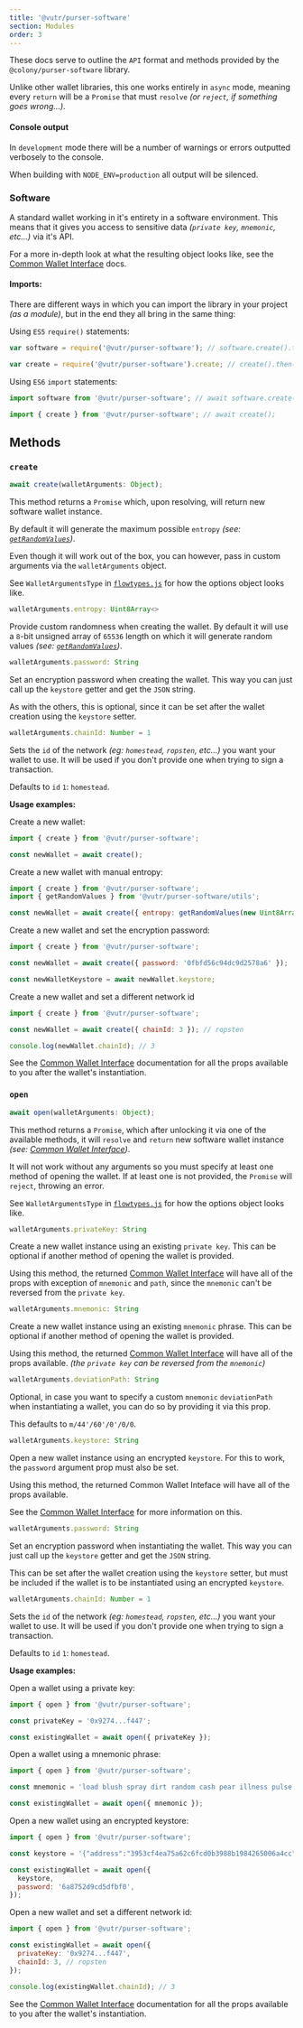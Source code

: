 ```yaml
---
title: '@vutr/purser-software'
section: Modules
order: 3
---
```



These docs serve to outline the `API` format and methods provided by the `@colony/purser-software` library.

Unlike other wallet libraries, this one works entirely in `async` mode, meaning every `return` will be a `Promise` that must `resolve` _(or `reject`, if something goes wrong...)_.

#### Console output

In `development` mode there will be a number of warnings or errors outputted verbosely to the console.

When building with `NODE_ENV=production` all output will be silenced.

### Software

A standard wallet working in it's entirety in a software environment. This means that it gives you access to sensitive data _(`private key`, `mnemonic`, etc...)_ via it's API.

For a more in-depth look at what the resulting object looks like, see the [Common Wallet Interface](/purser/interface-common-wallet-interface/) docs.

#### Imports:

There are different ways in which you can import the library in your project _(as a module)_, but in the end they all bring in the same thing:

Using `ES5` `require()` statements:
```js
var software = require('@vutr/purser-software'); // software.create().then();

var create = require('@vutr/purser-software').create; // create().then();
```

Using `ES6` `import` statements:
```js
import software from '@vutr/purser-software'; // await software.create();

import { create } from '@vutr/purser-software'; // await create();
```

## Methods

### `create`

```js
await create(walletArguments: Object);
```

This method returns a `Promise` which, upon resolving, will return new software wallet instance.

By default it will generate the maximum possible `entropy` _(see: [`getRandomValues`](/purser/modules-@colonypurser-core/#getrandomvalues))_.

Even though it will work out of the box, you can however, pass in custom arguments via the `walletArguments` object.

See `WalletArgumentsType` in [`flowtypes.js`](https://github.com/JoinColony/purser/blob/master/modules/node_modules/%40colony/purser-core/flowtypes.js) for how the options object looks like.

```js
walletArguments.entropy: Uint8Array<>
```

Provide custom randomness when creating the wallet. By default it will use a `8`-bit unsigned array of `65536` length on which it will generate random values _(see: [`getRandomValues`](/purser/modules-@colonypurser-core/#getrandomvalues))_.

```js
walletArguments.password: String
```

Set an encryption password when creating the wallet. This way you can just call up the `keystore` getter and get the `JSON` string.

As with the others, this is optional, since it can be set after the wallet creation using the `keystore` setter.

```js
walletArguments.chainId: Number = 1
```

Sets the `id` of the network _(eg: `homestead`, `ropsten`, etc...)_ you want your wallet to use. It will be used if you don't provide one when trying to sign a transaction.

Defaults to `id` `1`: `homestead`.

**Usage examples:**

Create a new wallet:
```js
import { create } from '@vutr/purser-software';

const newWallet = await create();
```

Create a new wallet with manual entropy:
```js
import { create } from '@vutr/purser-software';
import { getRandomValues } from '@vutr/purser-software/utils';

const newWallet = await create({ entropy: getRandomValues(new Uint8Array(65536)) });
```

Create a new wallet and set the encryption password:
```js
import { create } from '@vutr/purser-software';

const newWallet = await create({ password: '0fbfd56c94dc9d2578a6' });

const newWalletKeystore = await newWallet.keystore;
```

Create a new wallet and set a different network id
```js
import { create } from '@vutr/purser-software';

const newWallet = await create({ chainId: 3 }); // ropsten

console.log(newWallet.chainId); // 3
```

See the [Common Wallet Interface](/purser/interface-common-wallet-interface/) documentation for all the props available to you after the wallet's instantiation.

### `open`

```js
await open(walletArguments: Object);
```

This method returns a `Promise`, which after unlocking it via one of the available methods, it will `resolve` and `return` new software wallet instance _(see: [Common Wallet Interface](/purser/interface-common-wallet-interface/))_.

It will not work without any arguments so you must specify at least one method of opening the wallet. If at least one is not provided, the `Promise` will `reject`, throwing an error.

See `WalletArgumentsType` in [`flowtypes.js`](https://github.com/JoinColony/purser/blob/master/modules/node_modules/%40colony/purser-core/flowtypes.js) for how the options object looks like.

```js
walletArguments.privateKey: String
```

Create a new wallet instance using an existing `private key`. This can be optional if another method of opening the wallet is provided.

Using this method, the returned [Common Wallet Interface](/purser/interface-common-wallet-interface/) will have all of the props with exception of `mnemonic` and `path`, since the `mnemonic` can't be reversed from the `private key`.

```js
walletArguments.mnemonic: String
```

Create a new wallet instance using an existing `mnemonic` phrase. This can be optional if another method of opening the wallet is provided.

Using this method, the returned [Common Wallet Interface](/purser/interface-common-wallet-interface/) will have all of the props available. _(the `private key` can be reversed from the `mnemonic`)_

```js
walletArguments.deviationPath: String
```

Optional, in case you want to specify a custom `mnemonic` `deviationPath` when instantiating a wallet, you can do so by providing it via this prop.

This defaults to `m/44'/60'/0'/0/0`.

```js
walletArguments.keystore: String
```

Open a new wallet instance using an encrypted `keystore`. For this to work, the `password` argument prop must also be set.

Using this method, the returned Common Wallet Inteface will have all of the props available.

See the [Common Wallet Interface](/purser/interface-common-wallet-interface/) for more information on this.

```js
walletArguments.password: String
```

Set an encryption password when instantiating the wallet. This way you can just call up the `keystore` getter and get the `JSON` string.

This can be set after the wallet creation using the `keystore` setter, but must be included if the wallet is to be instantiated using an encrypted `keystore`.

```js
walletArguments.chainId: Number = 1
```

Sets the `id` of the network _(eg: `homestead`, `ropsten`, etc...)_ you want your wallet to use. It will be used if you don't provide one when trying to sign a transaction.

Defaults to `id` `1`: `homestead`.

**Usage examples:**

Open a wallet using a private key:
```js
import { open } from '@vutr/purser-software';

const privateKey = '0x9274...f447';

const existingWallet = await open({ privateKey });
```

Open a wallet using a mnemonic phrase:
```js
import { open } from '@vutr/purser-software';

const mnemonic = 'load blush spray dirt random cash pear illness pulse sketch sheriff surge';

const existingWallet = await open({ mnemonic });
```

Open a new wallet using an encrypted keystore:
```js
import { open } from '@vutr/purser-software';

const keystore = '{"address":"3953cf4ea75a62c6fcd0b3988b1984265006a4cc","id":"55df8726-b08d-41ce-b9a0-8cb7d4cb7254","version":3,"Crypto":{"cipher":"aes-128-ctr","cipherparams":{"iv":"919afe213cbac6704362f8139a0a3519"},"ciphertext":"d823708436d306b7bc8caf2f8bedf93e86f28c1edbb2bc89bae8e9ad78971682","kdf":"scrypt","kdfparams":{"salt":"0be48e9efbeb26be2e7f68cfc61d1e83c34dd9406cfec3c77e71e637dd01a51b","n":131072,"dklen":32,"p":1,"r":8},"mac":"c9b6cd3173daf1ea6633b2d2848ab96765340bb27a07a203ecf17454c568cc3e"}}';

const existingWallet = await open({
  keystore,
  password: '6a8752d9cd5dfbf0',
});
```

Open a new wallet and set a different network id:
```js
import { open } from '@vutr/purser-software';

const existingWallet = await open({
  privateKey: '0x9274...f447',
  chainId: 3, // ropsten
});

console.log(existingWallet.chainId); // 3
```

See the [Common Wallet Interface](/purser/interface-common-wallet-interface/) documentation for all the props available to you after the wallet's instantiation.
